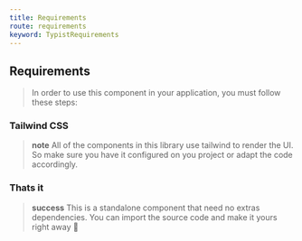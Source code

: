 ```yaml
---
title: Requirements
route: requirements
keyword: TypistRequirements
---
```


## Requirements

> In order to use this component in your application, you must follow these steps:

### Tailwind CSS

> **note**
> All of the components in this library use tailwind to render the UI. So make sure you have it configured on you project or adapt the code accordingly.

### Thats it

> **success**
> This is a standalone component that need no extras dependencies. You can import the source code and make it yours right away 🎉
